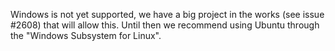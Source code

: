 Windows is not yet supported, we have a big project in the works (see issue #2608) that will allow this.
Until then we recommend using Ubuntu through the "Windows Subsystem for Linux".